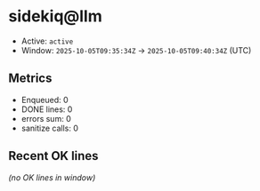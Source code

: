# sidekiq@llm

- Active: `active`
- Window: `2025-10-05T09:35:34Z` → `2025-10-05T09:40:34Z` (UTC)

## Metrics
- Enqueued: 0
- DONE lines: 0
- errors sum: 0
- sanitize calls: 0

## Recent OK lines
_(no OK lines in window)_
